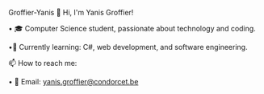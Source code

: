 Groffier-Yanis
👋 Hi, I'm Yanis Groffier!

 • 🎓 Computer Science student, passionate about technology and coding.

 •🌱 Currently learning: C#, web development, and software engineering.




📫 How to reach me:

• 📧 Email: yanis.groffier@condorcet.be
